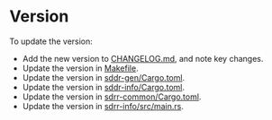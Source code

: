 # Version

To update the version:

- Add the new version to [CHANGELOG.md](CHANGELOG.md), and note key changes.
- Update the version in [Makefile](/Makefile).
- Update the version in [sddr-gen/Cargo.toml](/rust/sdrr-gen/Cargo.toml).
- Update the version in [sddr-info/Cargo.toml](/rust/sdrr-info/Cargo.toml).
- Update the version in [sdrr-common/Cargo.toml](/rust/sdrr-common/Cargo.toml).
- Update the version in [sdrr-info/src/main.rs](/rust/sdrr-info/src/main.rs).
